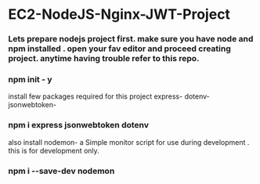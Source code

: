 # EC2-NodeJS-Nginx-JWT-Project
### Lets prepare nodejs project first. make sure you have node and npm installed . open your fav editor and proceed creating project. anytime having trouble refer to this repo.

### npm init - y
install few packages required for this project
express- 
dotenv-
jsonwebtoken-
### npm i express jsonwebtoken dotenv
also install nodemon- a Simple monitor script for use during development . this is for development only.
### npm i --save-dev nodemon
